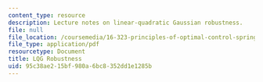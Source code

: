 ```yaml
---
content_type: resource
description: Lecture notes on linear-quadratic Gaussian robustness.
file: null
file_location: /coursemedia/16-323-principles-of-optimal-control-spring-2008/95c38ae215bf980a6bc8352dd1e1285b_lec13.pdf
file_type: application/pdf
resourcetype: Document
title: LQG Robustness
uid: 95c38ae2-15bf-980a-6bc8-352dd1e1285b
---
```

